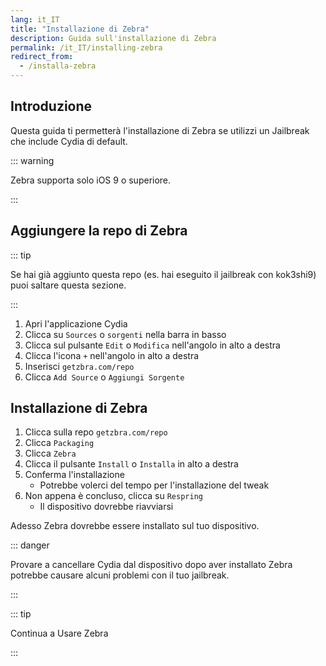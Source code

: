 ```yaml
---
lang: it_IT
title: "Installazione di Zebra"
description: Guida sull'installazione di Zebra
permalink: /it_IT/installing-zebra
redirect_from:
  - /installa-zebra
---
```


## Introduzione

Questa guida ti permetterà l'installazione di Zebra se utilizzi un Jailbreak che include Cydia di default.

::: warning


Zebra supporta solo iOS 9 o superiore.

:::


## Aggiungere la repo di Zebra

::: tip


Se hai già aggiunto questa repo (es. hai eseguito il jailbreak con kok3shi9) puoi saltare questa sezione.

:::


1. Apri l'applicazione Cydia
1. Clicca su `Sources` o `sorgenti` nella barra in basso
1. Clicca sul pulsante `Edit` o `Modifica` nell'angolo in alto a destra
1. Clicca l'icona `+` nell'angolo in alto a destra
1. Inserisci `getzbra.com/repo`
1. Clicca `Add Source` o `Aggiungi Sorgente`

## Installazione di Zebra

1. Clicca sulla repo `getzbra.com/repo`
1. Clicca `Packaging`
1. Clicca `Zebra`
1. Clicca il pulsante `Install` o `Installa` in alto a destra
1. Conferma l'installazione
    - Potrebbe volerci del tempo per l'installazione del tweak
1. Non appena è concluso, clicca su `Respring`
    - Il dispositivo dovrebbe riavviarsi

Adesso Zebra dovrebbe essere installato sul tuo dispositivo.

::: danger


Provare a cancellare Cydia dal dispositivo dopo aver installato Zebra potrebbe causare alcuni problemi con il tuo jailbreak.

:::


::: tip


Continua a <router-link to="/using-zebra">Usare Zebra</router-link>

:::
